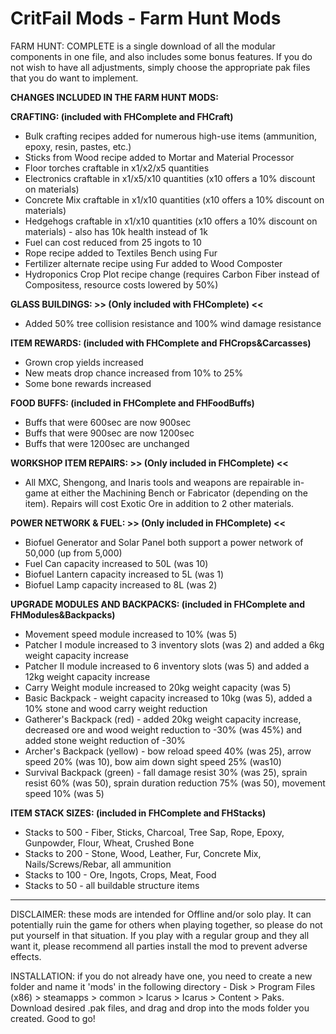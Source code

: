 # CritFail Mods - Farm Hunt Mods

FARM HUNT: COMPLETE is a single download of all the modular components in one file, and also includes some bonus features. If you do not wish to have all adjustments, simply choose the appropriate pak files that you do want to implement.

**CHANGES INCLUDED IN THE FARM HUNT MODS:**

**CRAFTING: (included with FHComplete and FHCraft)**
* Bulk crafting recipes added for numerous high-use items (ammunition, epoxy, resin, pastes, etc.)
* Sticks from Wood recipe added to Mortar and Material Processor
* Floor torches craftable in x1/x2/x5 quantities
* Electronics craftable in x1/x5/x10 quantities (x10 offers a 10% discount on materials)
* Concrete Mix craftable in x1/x10 quantities (x10 offers a 10% discount on materials)
* Hedgehogs craftable in x1/x10 quantities (x10 offers a 10% discount on materials) - also has 10k health instead of 1k
* Fuel can cost reduced from 25 ingots to 10
* Rope recipe added to Textiles Bench using Fur
* Fertilizer alternate recipe using Fur added to Wood Composter
* Hydroponics Crop Plot recipe change (requires Carbon Fiber instead of Compositess, resource costs lowered by 50%)

**GLASS BUILDINGS: >> (Only included with FHComplete) <<**
* Added 50% tree collision resistance and 100% wind damage resistance

**ITEM REWARDS: (included with FHComplete and FHCrops&Carcasses)**
* Grown crop yields increased
* New meats drop chance increased from 10% to 25%
* Some bone rewards increased

**FOOD BUFFS: (included in FHComplete and FHFoodBuffs)**
* Buffs that were 600sec are now 900sec
* Buffs that were 900sec are now 1200sec
* Buffs that were 1200sec are unchanged

**WORKSHOP ITEM REPAIRS: >> (Only included in FHComplete) <<**
* All MXC, Shengong, and Inaris tools and weapons are repairable in-game at either the Machining Bench or Fabricator (depending on the item). Repairs will cost Exotic Ore in addition to 2 other materials.

**POWER NETWORK & FUEL: >> (Only included in FHComplete) <<**
* Biofuel Generator and Solar Panel both support a power network of 50,000 (up from 5,000)
* Fuel Can capacity increased to 50L (was 10)
* Biofuel Lantern capacity increased to 5L (was 1)
* Biofuel Lamp capacity increased to 8L (was 2)

**UPGRADE MODULES AND BACKPACKS: (included in FHComplete and FHModules&Backpacks)**
* Movement speed module increased to 10% (was 5)
* Patcher I module increased to 3 inventory slots (was 2) and added a 6kg weight capacity increase
* Patcher II module increased to 6 inventory slots (was 5) and added a 12kg weight capacity increase
* Carry Weight module increased to 20kg weight capacity (was 5)
* Basic Backpack - weight capacity increased to 10kg (was 5), added a 10% stone and wood carry weight reduction
* Gatherer's Backpack (red) - added 20kg weight capacity increase, decreased ore and wood weight reduction to -30% (was 45%) and added stone weight reduction of -30%
* Archer's Backpack (yellow) - bow reload speed 40% (was 25), arrow speed 20% (was 10), bow aim down sight speed 25% (was10)
* Survival Backpack (green) - fall damage resist 30% (was 25), sprain resist 60% (was 50), sprain duration reduction 75% (was 50), movement speed 10% (was 5)

**ITEM STACK SIZES: (included in FHComplete and FHStacks)**
* Stacks to 500 - Fiber, Sticks, Charcoal, Tree Sap, Rope, Epoxy, Gunpowder, Flour, Wheat, Crushed Bone
* Stacks to 200 - Stone, Wood, Leather, Fur, Concrete Mix, Nails/Screws/Rebar, all ammunition
* Stacks to 100 - Ore, Ingots, Crops, Meat, Food
* Stacks to 50 - all buildable structure items

----------------------------------------------------------------------------------------------------------------------------------------------------------------------------------------------------------------------------------------------------------------------------------------------------------------------------------------------

DISCLAIMER: these mods are intended for Offline and/or solo play. It can potentially ruin the game for others when playing together, so please do not put yourself in that situation. If you play with a regular group and they all want it, please recommend all parties install the mod to prevent adverse effects.

INSTALLATION: if you do not already have one, you need to create a new folder and name it 'mods' in the following directory - Disk > Program Files (x86) > steamapps > common > Icarus > Icarus > Content > Paks. Download desired .pak files, and drag and drop into the mods folder you created. Good to go!
